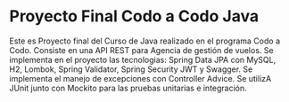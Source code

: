 # Proyecto Final Codo a Codo Java

Este es Proyecto final del Curso de Java realizado en el programa Codo a Codo. 
Consiste en una API REST para Agencia de gestión de vuelos.
Se implementa en el proyecto las tecnologias: Spring Data JPA con MySQL, H2, Lombok, Spring Validator, Spring Security JWT y Swagger.
Se implementa el manejo de excepciones con Controller Advice.
Se utilizA JUnit junto con Mockito para las pruebas unitarias e integración.
